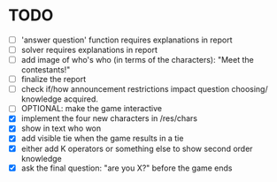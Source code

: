 # TODO

- [ ] 'answer question' function requires explanations in report
- [ ] solver requires explanations in report
- [ ] add image of who's who (in terms of the characters): "Meet the contestants!"
- [ ] finalize the report
- [ ] check if/how announcement restrictions impact question choosing/ knowledge acquired.
- [ ] OPTIONAL: make the game interactive
- [x] implement the four new characters in /res/chars
- [x] show in text who won
- [x] add visible tie when the game results in a tie
- [x] either add K operators or something else to show second order knowledge
- [x] ask the final question: "are you X?" before the game ends
